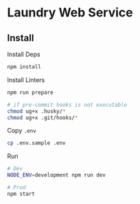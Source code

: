 # Laundry Web Service

## Install

Install Deps

```bash
npm install
```

Install Linters

```bash
npm run prepare

# if pre-commit hooks is not executable
chmod ug+x .husky/*
chmod ug+x .git/hooks/*
```

Copy `.env`

```bash
cp .env.sample .env
```

Run

```bash
# Dev
NODE_ENV=development npm run dev

# Prod
npm start
```
